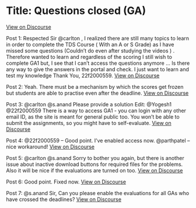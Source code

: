 # Title: Questions closed (GA)
[View on Discourse](https://discourse.onlinedegree.iitm.ac.in/t/questions-closed-ga/165433)

Post 1: Respected Sir @carlton , I realized there are still many topics to learn in order to complete the TDS Course ( With an A or S Grade) as I have missed some questions (Couldn’t do even after studying the videos ) . Therefore wanted to learn and regardless of the scoring I still wish to complete GA1 but, I see that I can’t access the questions  anymore … Is there any way to give the answers in the portal and check. I just want to learn and test my knowledge Thank You, 22f2000559.
[View on Discourse](https://discourse.onlinedegree.iitm.ac.in/t/questions-closed-ga/165433/1)


Post 2: Yeah. There must be a mechanism by which the scores get frozen but students are able to practise even after the deadline.
[View on Discourse](https://discourse.onlinedegree.iitm.ac.in/t/questions-closed-ga/165433/2)


Post 3: @carlton @s.anand Please provide a solution Edit: @Yogesh1 @22f2000559 There is a way to access GA1 - you can login with any other email ID, as the site is meant for general public too. You won’t be able to submit the assignments, so you might have to self-evaluate.
[View on Discourse](https://discourse.onlinedegree.iitm.ac.in/t/questions-closed-ga/165433/3)


Post 4: @22f2000559 – Good point. I’ve enabled access now. @parthpatel – nice workaround!
[View on Discourse](https://discourse.onlinedegree.iitm.ac.in/t/questions-closed-ga/165433/4)


Post 5: @carlton @s.anand Sorry to bother you again, but there is another issue about inactive download buttons for required files for the problems. Also it will be nice if the evaluations are turned on too.
[View on Discourse](https://discourse.onlinedegree.iitm.ac.in/t/questions-closed-ga/165433/5)


Post 6: Good point. Fixed now.
[View on Discourse](https://discourse.onlinedegree.iitm.ac.in/t/questions-closed-ga/165433/6)


Post 7: @s.anand Sir, Can you please enable the evaluations for all GAs who have crossed the deadlines?
[View on Discourse](https://discourse.onlinedegree.iitm.ac.in/t/questions-closed-ga/165433/7)


